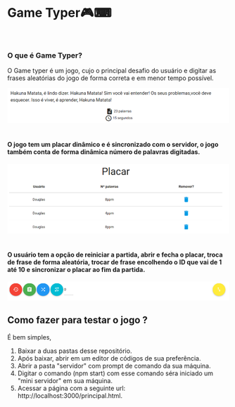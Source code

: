 <h1>Game Typer🎮⌨</h1><br>

<h3>O que é Game Typer? </h3>

<p>O Game typer é um jogo, cujo o principal desafio do usuário e digitar as frases aleatórias do jogo de forma correta e em menor tempo possível.</p>

<img src="public/img/slide1.png" class="imagem-jogo"><br><br>

<h4>O jogo tem um placar dinâmico e é sincronizado com o servidor, o jogo também conta de forma dinâmica número de palavras digitadas.</h4>
<img src="public/img/slide3.png" class="imagem-jogo"><br><br>

<h4>O usuário tem a opção de reiniciar a partida, abrir e fecha o placar, troca de frase de forma aleatória, trocar de frase encolhendo o ID que vai de 1 até 10 e sincronizar o placar ao fim da partida.</h4>
<img src="public/img/slide2.png" class="imagem-jogo">



<h2> Como fazer para testar o jogo ?</h2>

<p>É bem simples, 
<ol>
   <li>Baixar a duas pastas desse repositório.</li>
   <li>Após baixar, abrir em um editor de códigos de sua preferência.</li>
   <li>Abrir a pasta "servidor" com prompt de comando da sua máquina.</li>
   <li>Digitar o comando (npm start) com esse comando séra iniciado um  "mini servidor" em sua máquina.</li>
   <li>Acessar a página com a seguinte url: http://localhost:3000/principal.html.</li>
   
</ol> 
</p>
